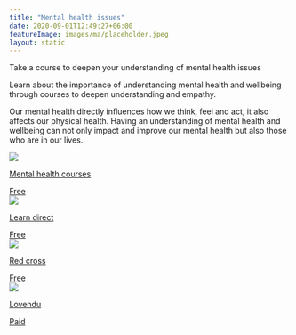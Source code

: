 ```yaml
---
title: "Mental health issues"
date: 2020-09-01T12:49:27+06:00
featureImage: images/ma/placeholder.jpeg
layout: static
---
```


Take a course to deepen your understanding of mental health issues

Learn about the importance of understanding mental health and wellbeing through courses to deepen understanding and empathy.

Our mental health directly influences how we think, feel and act, it also affects our physical health. Having an understanding of mental health and wellbeing can not only impact and improve our mental health but also those who are in our lives.

<a class="ma-link" href="https://mentalhealthcourses.org.uk/"><div class="ma-card ma-card-Health"><div class="ma-icon"><img src ="/images/icon-check.png"/></div><div class="ma-name"><p>Mental health courses</p></div><div class="ma-paid-text"><span>Free</span></div></div></a><a class="ma-link" href="https://www.learndirect.com/blog/the-importance-of-understanding-mental-health"><div class="ma-card ma-card-Health"><div class="ma-icon"><img src ="/images/icon-check.png"/></div><div class="ma-name"><p>Learn direct</p></div><div class="ma-paid-text"><span>Free</span></div></div></a><a class="ma-link" href="https://blog.redcrossfirstaidtraining.co.uk/7-advantages-of-mental-health-training-that-will-help-deliver-value"><div class="ma-card ma-card-Health"><div class="ma-icon"><img src ="/images/icon-check.png"/></div><div class="ma-name"><p>Red cross</p></div><div class="ma-paid-text"><span>Free</span></div></div></a><a class="ma-link" href="https://www.awin1.com/cread.php?awinmid=25994&awinaffid=1198638&ued=https%3A%2F%2Flovendu.co.uk%2F"><div class="ma-card ma-card-Health"><div class="ma-icon"><img src ="/images/icon-pound.png"/></div><div class="ma-name"><p>Lovendu</p></div><div class="ma-paid-text"><span>Paid</span></div></div></a>  

<br/><br/>






